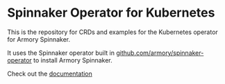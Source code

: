 # Spinnaker Operator for Kubernetes

This is the repository for CRDs and examples for the Kubernetes operator for Armory Spinnaker.

It uses the Spinnaker operator built in [github.com/armory/spinnaker-operator](https://github.com/armory/spinnaker-operator) to install Armory Spinnaker.

Check out the [documentation](https://docs.armory.io/spinnaker/operator/)
